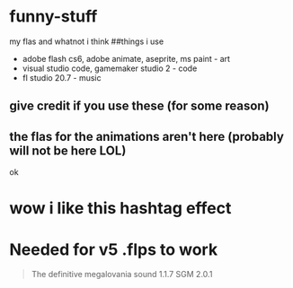 # funny-stuff

my flas and whatnot i think
##things i use
- adobe flash cs6, adobe animate, aseprite, ms paint - art
- visual studio code, gamemaker studio 2 - code
- fl studio 20.7 - music
  
## give credit if you use these (for some reason)
## the flas for the animations aren't here (probably will not be here LOL)
ok
# wow i like this hashtag effect

# Needed for v5 .flps to work

> The definitive megalovania sound 1.1.7
> SGM 2.0.1
